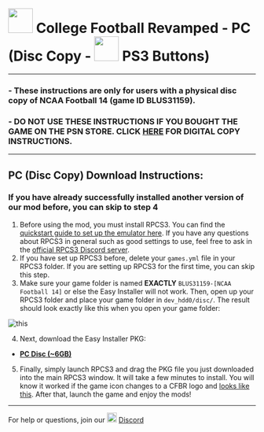 # <img width="50" src="https://raw.githubusercontent.com/cfbrevamped/CFBR-Easy-Installer/master/assets/images/PC.jpg"> College Football Revamped - PC (Disc Copy - <img width="50" src="https://raw.githubusercontent.com/cfbrevamped/CFBR-Easy-Installer/master/assets/images/PS3.png"> PS3 Buttons)

---------
### - These instructions are only for users with a physical disc copy of NCAA Football 14 (game ID BLUS31159). 
### - DO NOT USE THESE INSTRUCTIONS IF YOU BOUGHT THE GAME ON THE PSN STORE. CLICK [HERE](https://github.com/cfbrevamped/CFBR-Easy-Installer/blob/master/PC/digital.md) FOR DIGITAL COPY INSTRUCTIONS.
---------


## PC (Disc Copy) Download Instructions:
### If you have already successfully installed another version of our mod before, you can skip to step 4
1) Before using the mod, you must install RPCS3. You can find the [quickstart guide to set up the emulator here](https://rpcs3.net/quickstart). If you have any questions about RPCS3 in general such as good settings to use, feel free to ask in the [official RPCS3 Discord server](https://discord.com/invite/Af7H9yp).
2) If you have set up RPCS3 before, delete your `games.yml` file in your RPCS3 folder. If you are setting up RPCS3 for the first time, you can skip this step.
3) Make sure your game folder is named **EXACTLY** `BLUS31159-[NCAA Football 14]` or else the Easy Installer will not work. Then, open up your RPCS3 folder and place your game folder in `dev_hdd0/disc/`. The result should look exactly like this when you open your game folder:

![this](https://i.imgur.com/cJrOFcx.png)

4) Next, download the Easy Installer PKG:
  - [**PC Disc (~6GB)**](https://www.mediafire.com/file/0zjixwazowmvcol/CFBR_PC_DISC_EASY_INSTALLER_V15.pkg/file)

5) Finally, simply launch RPCS3 and drag the PKG file you just downloaded into the main RPCS3 window. It will take a few minutes to install. You will know it worked if the game icon changes to a CFBR logo and [looks like this](https://i.imgur.com/JGcJmNB.png). After that, launch the game and enjoy the mods!

---------
For help or questions, join our <img width="20" src="https://logo-logos.com/wp-content/uploads/2018/03/Discord_icon.png"> [Discord](https://discord.com/invite/cfbr)
